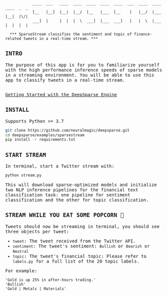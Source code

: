 <!--
Copyright (c) 2021 - present / Neuralmagic, Inc. All Rights Reserved.

Licensed under the Apache License, Version 2.0 (the "License");
you may not use this file except in compliance with the License.
You may obtain a copy of the License at

   http://www.apache.org/licenses/LICENSE-2.0

Unless required by applicable law or agreed to in writing,
software distributed under the License is distributed on an "AS IS" BASIS,
WITHOUT WARRANTIES OR CONDITIONS OF ANY KIND, either express or implied.
See the License for the specific language governing permissions and
limitations under the License.
-->


                ____  ___   ____  ____  ____  ____  ____  ___  ____  ____  ____  _  _ 
                [__   |__]  |__|  |__/  [__   |___  [__    |   |__/  |___  |__|  |\/| 
                ___]  |     |  |  |  \  ___]  |___  ___]   |   |  \  |___  |  |  |  | 
                                                                                            
      *** SparseStream classifies the sentiment and topic of finance-related tweets in a real-time stream. ***


## <div>`INTRO`</div>

<samp>

<div>
The purpose of this app is for you to familiarize yourself with the high performance inference speeds of sparse models in a streaming environment. You will be able to use this app to classify tweets in a real-time stream.
</div>

<br />

[Getting Started with the DeepSparse Engine](https://github.com/neuralmagic/deepsparse)

## <div>`INSTALL`</div>

Supports Python >= 3.7

```bash
git clone https://github.com/neuralmagic/deepsparse.git
cd deepsparse/examples/sparsestream
pip install -r requirements.txt
```
## <div>`START STREAM`</div>

In terminal, start a Twitter stream with:
```bash
python stream.py
```

This will download sparse-optimized models and initialize two NLP inference pipelines for the financial text classification task: one pipeline for sentiment classification and the other for topic classification.

## <div>`STREAM WHILE YOU EAT SOME POPCORN 🍿`</div>

Tweets should now be streaming in terminal, you should see three objects per tweet:

- `tweet`: The tweet received from the Twitter API.
- `sentiment`: The tweet's sentiment: `Bullish` or `Bearish` or `Neutral`
- `topic`: The tweet's financial topic: Please refer to `labels.py` for a full list of the 20 topic labels.

For example:

```text
'Gold is up 25% in after-hours trading.'
'Bullish'
'Gold | Metals | Materials'
```
